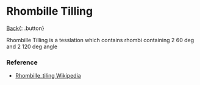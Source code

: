 # Rhombille Tilling

[Back](../math.md){: .button}

Rhombille Tilling is a tesslation which contains rhombi containing 2 60 deg and 2 120 deg angle

### Reference

- [Rhombille_tiling Wikipedia](https://en.wikipedia.org/wiki/Rhombille_tiling)
